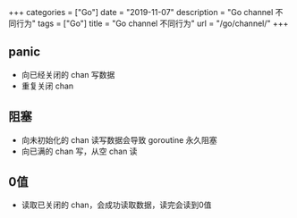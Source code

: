 +++
categories = ["Go"]
date = "2019-11-07"
description = "Go channel 不同行为" 
tags = ["Go"]
title = "Go channel 不同行为" 
url = "/go/channel/"
+++

## panic
 * 向已经关闭的 chan 写数据
 * 重复关闭 chan

## 阻塞
 * 向未初始化的 chan 读写数据会导致 goroutine 永久阻塞
 * 向已满的 chan 写，从空 chan 读

## 0值
 * 读取已关闭的 chan，会成功读取数据，读完会读到0值


